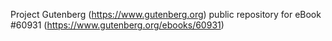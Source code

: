 Project Gutenberg (https://www.gutenberg.org) public repository for eBook #60931 (https://www.gutenberg.org/ebooks/60931)
